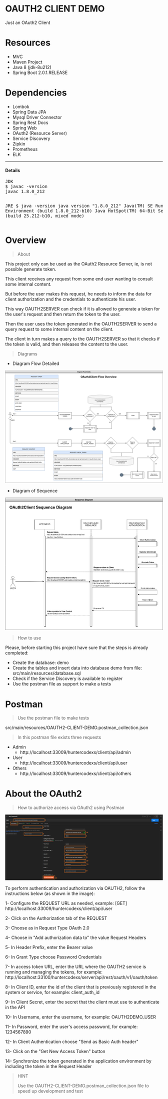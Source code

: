 # OAUTH2 CLIENT DEMO
Just an OAuth2 Client

# Resources

* MVC
* Maven Project
* Java 8 (jdk-8u212)
* Spring Boot 2.0.1.RELEASE

# Dependencies

* Lombok
* Spring Data JPA
* Mysql Driver Connector
* Spring Rest Docs
* Spring Web
* OAuth2 (Resource Server)
* Service Discovery
* Zipkin
* Prometheus
* ELK

----

<h4>Details</h4>
<pre>
JDK
$ javac -version
javac 1.8.0_212

JRE
$ java -version
java version "1.8.0_212"
Java(TM) SE Runtime Environment (build 1.8.0_212-b10)
Java HotSpot(TM) 64-Bit Server VM (build 25.212-b10, mixed mode)
</pre>

# Overview

> About

This project only can be used as the OAuth2 Resource Server, ie, is not possible generate token.

This client receives any request from some end user wanting to consult some internal content.

But before the user makes this request, he needs to inform the data for client authorization and the credentials to authenticate his user.

This way OAUTH2SERVER can check if it is allowed to generate a token for the user's request and then return the token to the user.

Then the user uses the token generated in the OAUTH2SERVER to send a query request to some internal content on the client.

The client in turn makes a query to the OAUTH2SERVER so that it checks if the token is valid, and then releases the content to the user.

> Diagrams

- Diagram Flow Detailed

![img.png](./src/main/resources/oauth2-client-details-driagram.png)

- Diagram of Sequence

![img.png](./src/main/resources/oauth2-client-sequence-diagram.png)

> How to use

Please, before starting this project have sure that the steps is already completed:

- Create the database: demo
- Create the tables and insert data into database demo from file: src/main/resources/database.sql
- Check if the Service Discovery is available to register
- Use the postman file as support to make a tests

# Postman

> Use the postman file to make tests

src/main/resources/OAUTH2-CLIENT-DEMO.postman_collection.json

> In this postman file exists three requests

- Admin
  - http://localhost:33009/huntercodexs/client/api/admin
- User
  - http://localhost:33009/huntercodexs/client/api/user
- Others
  - http://localhost:33009/huntercodexs/client/api/others

# About the OAuth2

> How to authorize access via OAuth2 using Postman

![img.png](./src/main/resources/oauth2-step-by-step.png)

To perform authentication and authorization via OAUTH2, follow the instructions below (as shown in the image):

1- Configure the REQUEST URL as needed, example: [GET] http://localhost:33009/huntercodexs/client/api/user

2- Click on the Authorization tab of the REQUEST

3- Choose as in Request Type OAuth 2.0

4- Choose in "Add authorization data to" the value Request Headers

5- In Header Prefix, enter the Bearer value

6- In Grant Type choose Password Credentials

7- In access token URL, enter the URL where the OAUTH2 service is running and managing the tokens, for example: http://localhost:33100/huntercodexs/server/api/rest/oauth/v1/oauth/token

8- In Client ID, enter the id of the client that is previously registered in the system or service, for example: client_auth_id

9- In Client Secret, enter the secret that the client must use to authenticate in the API

10- In Username, enter the username, for example: OAUTH2DEMO_USER

11- In Password, enter the user's access password, for example: 1234567890

12- In Client Authentication choose "Send as Basic Auth header"

13- Click on the "Get New Access Token" button

14- Synchronize the token generated in the application environment by including the token in the Request Header


> HINT
> 
> Use the OAUTH2-CLIENT-DEMO.postman_collection.json file to speed up development and test

